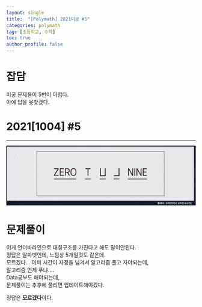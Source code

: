 ```yaml
---
layout: single
title:  "[Polymath] 2021미궁 #5"
categories: polymath
tag: [초등학교, 수학]
toc: true
author_profile: false
---
```


# 잡담   
미궁 문제들이 5번이 어렵다.    
아예 답을 못찾겠다.    


# 2021[1004] #5   
***

![첫번째 문제](https://github.com/NOTITLEUNTITLE/NOTITLEUNTITLE.github.io/blob/master/images/2022-01-15/polymath-2021-5.PNG?raw=true)





# 문제풀이
이게 언더바라인으로 대칭구조를 가진다고 해도 말이안된다.   
정답은 알파벳인데, 느낌상 5개일것도 같은데.    
모르겠다...    이미 시간이 자정을 넘겨서 알고리즘 풀고 자야되는데,    
알고리즘 언제 푸냐....    
Data공부도 해야되는데,     
문제풀이는 추후에 풀리면 업데이트해야겠다.    


정답은 **모르겠다**이다.

